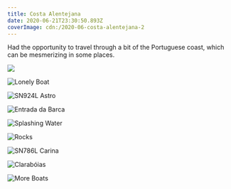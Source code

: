 ```yaml
---
title: Costa Alentejana
date: 2020-06-21T23:30:50.893Z
coverImage: cdn:/2020-06-costa-alentejana-2
---
```


<style>
.grid-costa-alentejana {
  grid-template-columns: repeat(10, 1fr);
  grid-template-areas:
    "z z z z z z z z z z"
    "a a a a a a a b b b"
    "c c c c c d d d d d"
    "e e e e e f f f f f"
    "g g g h h h h h h h";
}

.grid-costa-alentejana > *:nth-child(1) { grid-area: z; }
.grid-costa-alentejana > *:nth-child(2) { grid-area: a; }
.grid-costa-alentejana > *:nth-child(3) { grid-area: b; }
.grid-costa-alentejana > *:nth-child(4) { grid-area: c; }
.grid-costa-alentejana > *:nth-child(5) { grid-area: d; }
.grid-costa-alentejana > *:nth-child(6) { grid-area: e; }
.grid-costa-alentejana > *:nth-child(7) { grid-area: f; }
.grid-costa-alentejana > *:nth-child(8) { grid-area: g; }
.grid-costa-alentejana > *:nth-child(9) { grid-area: h; }

</style>

Had the opportunity to travel through a bit of the Portuguese coast, which can be mesmerizing in some places.

<div class="fw fg grid-costa-alentejana">

![](cdn:/2020-06-costa-alentejana-2)

![](cdn:/2020-06-costa-alentejana-5 "Lonely Boat")

![](cdn:/2020-06-costa-alentejana-7 "SN924L Astro")

![](cdn:/2020-06-costa-alentejana-1 "Entrada da Barca")

![](cdn:/2020-06-costa-alentejana-3 "Splashing Water")

![](cdn:/2020-06-costa-alentejana-4 "Rocks")

![](cdn:/2020-06-costa-alentejana-6 "SN786L Carina")

![](cdn:/2020-06-costa-alentejana-8 "Clarabóias")

![](cdn:/2020-06-costa-alentejana-9 "More Boats")

</div>

